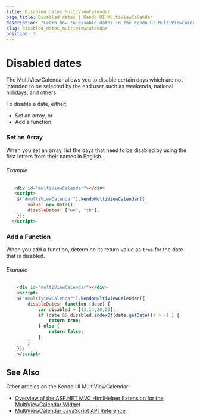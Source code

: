 ```yaml
---
title: Disabled dates MultiViewCalendar
page_title: Disabled dates | Kendo UI MultiViewCalendar
description: "Learn how to disable dates in the Kendo UI MultiViewCalendar widget."
slug: disabled_dates_multiviewcalendar
position: 2
---
```


# Disabled dates

The MultiViewCalendar allows you to disable certain days which are not intended to be selected by the end user such as weekends, national holidays, and others.

To disable a date, either:

* Set an array, or
* Add a function.

### Set an Array

When you set an array, list the days that need to be disabled by using the first letters from their names in English.

###### Example

```html
   <div id="multiViewCalendar"></div>
   <script>
    $("#multiViewCalendar").kendoMultiViewCalendar({
		value: new Date(),
		disableDates: ["we", "th"],
	});
  </script>
```

### Add a Function

When you add a function, determine its return value as `true` for the date that is disabled.

###### Example

```html
    <div id="multiViewCalendar"></div>
    <script>
    $("#multiViewCalendar").kendoMultiViewCalendar({
        disableDates: function (date) {
            var disabled = [13,14,20,21];
            if (date && disabled.indexOf(date.getDate()) > -1 ) {
                return true;
            } else {
                return false;
            }
        }
	});
    </script>
```

## See Also

Other articles on the Kendo UI MultiViewCalendar:

* [Overview of the ASP.NET MVC HtmlHelper Extension for the MultiViewCalendar Widget](/aspnet-mvc/helpers/multiviewcalendar/overview)
* [MultiViewCalendar JavaScript API Reference](/api/javascript/ui/multiviewcalendar)
